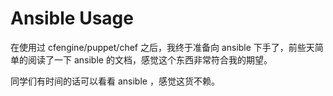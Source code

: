 # Ansible Usage

在使用过 cfengine/puppet/chef 之后，我终于准备向 ansible 下手了，前些天简单的阅读了一下 ansible 的文档，感觉这个东西非常符合我的期望。

同学们有时间的话可以看看 ansible ，感觉这货不赖。
